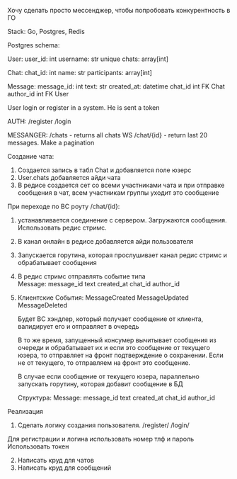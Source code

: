 Хочу сделать просто мессенджер, чтобы попробовать конкурентность в ГО


Stack: Go, Postgres, Redis

Postgres schema:

User:
    user_id: int
    username: str unique
    chats: array[int]

Chat:
    chat_id: int
    name: str
    participants: array[int]

Message:
    message_id: int
    text: str
    created_at: datetime
    chat_id int FK Chat
    author_id int FK User


User login or register in a system. He is sent a token

AUTH:
    /register
    /login

MESSANGER:
    /chats - returns all chats
    WS /chat/{id} - return last 20 messages. Make a pagination

Создание чата:

1. Создается запись в табл Chat и добавляется поле юзерс
2. User.chats добавляется айди чата
3. В редисе создается сет со всеми участниками чата и при отправке сообщения в чат, всем участникам группы уходит это сообщение


При переходе по ВС роуту /chat/{id}:
1. устанавливается соединение с сервером. Загружаются сообщения. Использовать редис стримс. 
2. В канал онлайн в редисе добавляется айди пользователя
3. Запускается горутина, которая прослушивает канал редис стримс и
    обрабатывает сообщения
4. В редис стримс отправлять событие типа         
        Message:
            message_id
            text
            created_at
            chat_id
            author_id


5. Клиентские События: 
    MessageCreated
    MessageUpdated
    MessageDeleted

    Будет ВС хэндлер, который получает сообщение от клиента, валидирует его
    и отправляет в очередь

    В то же время, запущенный консумер вычитывает сообщения из очереди
    и обрабатывает их и если это сообщение от текущего юзера, то отправляет
    на фронт подтверждение о сохранении. Если не от текущего, то отправляем на фронт это сообщение. 

    В случае если сообщение от текущего юзера, параллельно запускать горутину, которая добавит сообщение в БД

    Структура: 
        Message:
            message_id
            text
            created_at
            chat_id
            author_id

Реализация

1. Сделать логику создания пользователя. 
    /register/
    /login/

Для регистрации и логина использовать номер тлф и пароль
Использовать токен

2. Написать круд для чатов
3. Написать круд для сообщений
